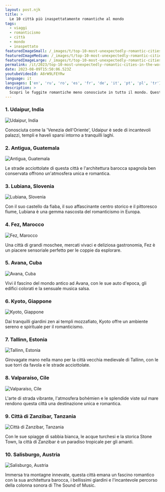 ```yaml
---
layout: post.njk
title: >
  Le 10 città più inaspettatamente romantiche al mondo
tags:
  - viaggi
  - romanticismo
  - città
  - mondo
  - inaspettato
featuredImageSmall: /_images/t/top-10-most-unexpectedly-romantic-cities-in-the-world-cover-it-small.webp
featuredImageMedium: /_images/t/top-10-most-unexpectedly-romantic-cities-in-the-world-cover-it-medium.webp
featuredImageLarge: /_images/t/top-10-most-unexpectedly-romantic-cities-in-the-world-cover-it-large.webp
permalink: /it/2023/top-10-most-unexpectedly-romantic-cities-in-the-world.html
date: 2023-08-09T15:50:06.523Z
youtubeVideoId: A8rW9LFEYRw
language: it
languages: ['en', 'ru', 'ro', 'es', 'fr', 'de', 'it', 'pt', 'pl', 'tr']
description: >
  Scopri le fuggite romantiche meno conosciute in tutto il mondo. Queste città potrebbero non essere le prime a venire in mente quando si pensa al romanticismo, ma il loro fascino unico e la loro bellezza le rendono perfette per un'avventura piena d'amore.
---
```


### 1. Udaipur, India

![Udaipur, India](/_images/e/e21c29e7ba0165ef35dcc7b8c850a0bb-medium.webp)

Conosciuta come la 'Venezia dell'Oriente', Udaipur è sede di incantevoli palazzi, templi e haveli sparsi intorno a tranquilli laghi.

### 2. Antigua, Guatemala

![Antigua, Guatemala](/_images/a/a3743ed0b0b386593be9778f11072d5b-medium.webp)

Le strade acciottolate di questa città e l'architettura barocca spagnola ben conservata offrono un'atmosfera unica e romantica.

### 3. Lubiana, Slovenia

![Lubiana, Slovenia](/_images/1/185701de60788dfe61f1f8b4baac4aaf-medium.webp)

Con il suo castello da fiaba, il suo affascinante centro storico e il pittoresco fiume, Lubiana è una gemma nascosta del romanticismo in Europa.

### 4. Fez, Marocco

![Fez, Marocco](/_images/c/cb6c100d07e07dbc544a3a467342c18b-medium.webp)

Una città di grandi moschee, mercati vivaci e deliziosa gastronomia, Fez è un piacere sensoriale perfetto per le coppie da esplorare.

### 5. Avana, Cuba

![Avana, Cuba](/_images/c/cf4586c671dfddf4d269f4311f7b16fb-medium.webp)

Vivi il fascino del mondo antico ad Avana, con le sue auto d'epoca, gli edifici colorati e la sensuale musica salsa.

### 6. Kyoto, Giappone

![Kyoto, Giappone](/_images/a/a46a4896d5a7099d5b79f1f2913626cd-medium.webp)

Dai tranquilli giardini zen ai templi mozzafiato, Kyoto offre un ambiente sereno e spirituale per il romanticismo.

### 7. Tallinn, Estonia

![Tallinn, Estonia](/_images/e/e93b6c3c5f8d9ab6b6cd07a38a026c58-medium.webp)

Girovagate mano nella mano per la città vecchia medievale di Tallinn, con le sue torri da favola e le strade acciottolate.

### 8. Valparaíso, Cile

![Valparaíso, Cile](/_images/7/7557cea9ee04aa7409c7a842ace1a31c-medium.webp)

L'arte di strada vibrante, l'atmosfera bohémien e le splendide viste sul mare rendono questa città una destinazione unica e romantica.

### 9. Città di Zanzibar, Tanzania

![Città di Zanzibar, Tanzania](/_images/1/181ae666811caf18e20dd8e236ea4bee-medium.webp)

Con le sue spiagge di sabbia bianca, le acque turchesi e la storica Stone Town, la città di Zanzibar è un paradiso tropicale per gli amanti.

### 10. Salisburgo, Austria

![Salisburgo, Austria](/_images/4/4961f521644d646cf30aeeb030239fef-medium.webp)

Immersa tra montagne innevate, questa città emana un fascino romantico con la sua architettura barocca, i bellissimi giardini e l'incantevole percorso della colonna sonora di The Sound of Music.


